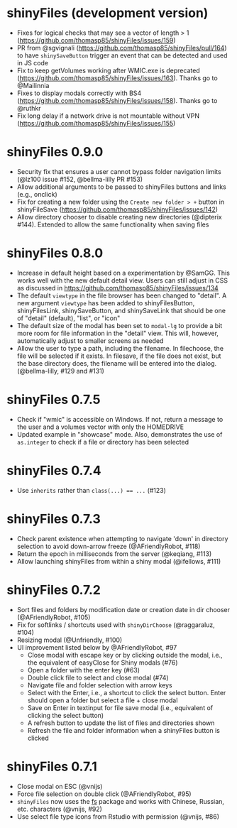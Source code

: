 # shinyFiles (development version)

* Fixes for logical checks that may see a vector of length > 1 (https://github.com/thomasp85/shinyFiles/issues/159)
* PR from @sgvignali (https://github.com/thomasp85/shinyFiles/pull/164) to have `shinySaveButton` trigger an event that can be detected and used in JS code
* Fix to keep getVolumes working after WMIC.exe is deprecated (https://github.com/thomasp85/shinyFiles/issues/163). Thanks go to @Mailinnia
* Fixes to display modals correctly with BS4 (https://github.com/thomasp85/shinyFiles/issues/158). Thanks go to @ruthkr
* Fix long delay if a network drive is not mountable without VPN (https://github.com/thomasp85/shinyFiles/issues/155)

# shinyFiles 0.9.0

* Security fix that ensures a user cannot bypass folder navigation limits (@lz100 issue #152, @bellma-lilly PR #153)
* Allow additional arguments to be passed to shinyFiles buttons and links (e.g., onclick)
* Fix for creating a new folder using the `Create new folder > +` button in shinyFileSave (https://github.com/thomasp85/shinyFiles/issues/142)
* Allow directory chooser to disable creating new directories (@dipterix #144). Extended to allow the same functionality when saving files

# shinyFiles 0.8.0

* Increase in default height based on a experimentation by @SamGG. This works well 
  with the new default detail view. Users can still adjust in CSS as discussed in 
  https://github.com/thomasp85/shinyFiles/issues/134
* The default `viewtype` in the file browser has been changed to "detail". A new 
  argument `viewtype` has been added to shinyFilesButton, shinyFilesLink, shinySaveButton, 
  and shinySaveLink that should be one of "detail" (default), "list", or "icon"
* The default size of the modal has been set to `modal-lg` to provide a bit more room for 
  file information in the "detail" view. This will, however, automatically adjust to 
  smaller screens as needed
* Allow the user to type a path, including the filename. In filechoose, the file will be 
  selected if it exists. In filesave, if the file does not exist, but the base directory 
  does, the filename will be entered into the dialog. (@bellma-lilly, #129 and #131)

# shinyFiles 0.7.5

* Check if "wmic" is accessible on Windows. If not, return a message to the user 
  and a volumes vector with only the HOMEDRIVE
* Updated example in "showcase" mode. Also, demonstrates the use of `as.integer` 
  to check if a file or directory has been selected

# shinyFiles 0.7.4

* Use `inherits` rather than `class(...) == ...` (#123) 

# shinyFiles 0.7.3

* Check parent existence when attempting to navigate 'down' in directory 
  selection to avoid down-arrow freeze (@AFriendlyRobot, #118)
* Return the epoch in milliseconds from the server (@keqiang, #113)
* Allow launching shinyFiles from within a shiny modal (@ifellows, #111)

# shinyFiles 0.7.2

* Sort files and folders by modification date or creation date in dir chooser 
  (@AFriendlyRobot, #105)
* Fix for softlinks / shortcuts used with `shinyDirChoose` (@raggaraluz, #104)
* Resizing modal (@Unfriendly, #100)
* UI improvement listed below by @AFriendlyRobot, #97
  - Close modal with escape key or by clicking outside the modal, i.e., the 
    equivalent of easyClose for Shiny modals (#76)
  - Open a folder with the enter key (#63)
  - Double click file to select and close modal (#74)
  - Navigate file and folder selection with arrow keys
  - Select with the Enter, i.e., a shortcut to click the select button. Enter 
    should open a folder but select a file + close modal
  - Save on Enter in textinput for file save modal (i.e., equivalent of clicking the select button)
  - A refresh button to update the list of files and directories shown
  - Refresh the file and folder information when a shinyFiles button is clicked

# shinyFiles 0.7.1

* Close modal on ESC (@vnijs)
* Force file selection on double click (@AFriendlyRobot, #95)
* `shinyFiles` now uses the [fs](https://github.com/r-lib/fs) package and works 
  with Chinese, Russian, etc. characters (@vnijs, #92)
* Use select file type icons from Rstudio with permission (@vnijs, #86)
